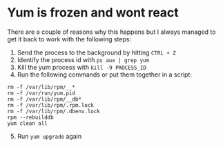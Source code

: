 # Yum is frozen and wont react

There are a couple of reasons why this happens but I always managed to get it back to work with the following steps:

1. Send the process to the background by hitting `CTRL + Z`
2. Identify the process id with `ps aux | grep yum`
3. Kill the yum process with `kill -9 PROCESS_ID`
4. Run the following commands or put them together in a script:

```
rm -f /var/lib/rpm/__*
rm -f /var/run/yum.pid
rm -f /var/lib/rpm/__db*
rm -f /var/lib/rpm/.rpm.lock
rm -f /var/lib/rpm/.dbenv.lock
rpm --rebuilddb
yum clean all
```

5. Run `yum upgrade` again
